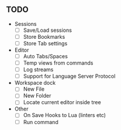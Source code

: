 ## TODO

 - Sessions
    - [ ] Save/Load sessions
    - [ ] Store Bookmarks
    - [ ] Store Tab settings

 - Editor
    - [ ] Auto Tabs/Spaces
    - [ ] Temp views from commands
    - [ ] Log streams
    - [ ] Support for Language Server Protocol

 - Workspace dock
    - [ ] New File
    - [ ] New Folder
    - [ ] Locate current editor inside tree

 - Other
    - [ ] On Save Hooks to Lua (linters etc)
    - [ ] Run command
